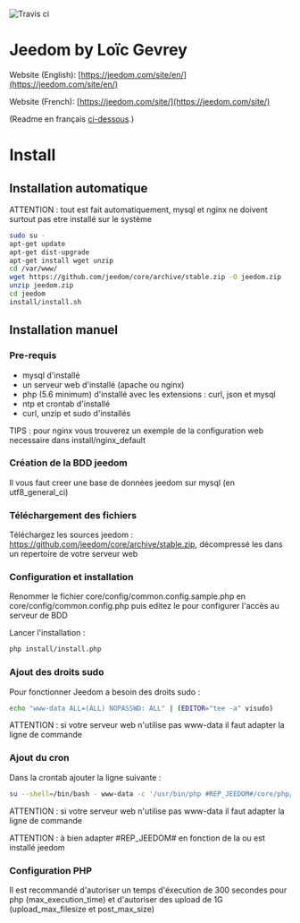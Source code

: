 ![Travis ci](https://travis-ci.org/jeedom/core.svg)

# Jeedom by Loïc Gevrey #

Website (English): [https://jeedom.com/site/en/](https://jeedom.com/site/en/)

Website (French):  [https://jeedom.com/site/](https://jeedom.com/site/)

(Readme en français [ci-dessous](#french).)

# Install #


## Installation automatique

ATTENTION : tout est fait automatiquement, mysql et nginx ne doivent surtout pas etre installé sur le système

```bash
sudo su -
apt-get update
apt-get dist-upgrade
apt-get install wget unzip
cd /var/www/
wget https://github.com/jeedom/core/archive/stable.zip -O jeedom.zip
unzip jeedom.zip
cd jeedom
install/install.sh
```

## Installation manuel

### Pre-requis
- mysql d'installé
- un serveur web d'installé (apache ou nginx)
- php (5.6 minimum) d'installé avec les extensions : curl, json et mysql
- ntp et crontab d'installé
- curl, unzip et sudo d'installés

TIPS : pour nginx vous trouverez un exemple de la configuration web necessaire dans install/nginx_default

### Création de la BDD jeedom

Il vous faut creer une base de données jeedom sur mysql (en utf8_general_ci)

### Téléchargement des fichiers

Téléchargez les sources jeedom : https://github.com/jeedom/core/archive/stable.zip, décompressé les dans un repertoire de votre serveur web

### Configuration et installation

Renommer le fichier core/config/common.config.sample.php en core/config/common.config.php puis editez le pour configurer l'accès au serveur de BDD

Lancer l'installation : 

```bash
php install/install.php
```

### Ajout des droits sudo

Pour fonctionner Jeedom a besoin des droits sudo : 

```bash
echo "www-data ALL=(ALL) NOPASSWD: ALL" | (EDITOR="tee -a" visudo)
```

ATTENTION : si votre serveur web n'utilise pas www-data il faut adapter la ligne de commande

### Ajout du cron

Dans la crontab ajouter la ligne suivante : 
```bash
su --shell=/bin/bash - www-data -c '/usr/bin/php #REP_JEEDOM#/core/php/jeeCron.php' >> /dev/null 2>&1"
```

ATTENTION : si votre serveur web n'utilise pas www-data il faut adapter la ligne de commande

ATTENTION : à bien adapter #REP_JEEDOM# en fonction de la ou est installé jeedom

### Configuration PHP

Il est recommandé d'autoriser un temps d'éxecution de 300 secondes pour php (max_execution_time) et d'autoriser des upload de 1G (upload_max_filesize et post_max_size)
